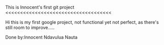 This is Innocent's first git project
<<<<<<<<<<<<<<<<<<<<<<<<<<<<<<<<<<<<

Hi this is my first google project, not functional yet not perfect, as there's 
still room to improve.....

Done by:Innocent Ndavulua Nauta 